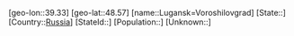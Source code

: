 ﻿---
location: [48.57,39.33]
type: City
tags:
- geo/City


SpocWebEntityId: 32136
isDeleted: false
confidential: public

---
[geo-lon::39.33]
[geo-lat::48.57]
[name::Lugansk=Voroshilovgrad]
[State::]
[Country::[Russia](geo/Continent/Europe/Russia.md)]
[StateId::]
[Population::]
[Unknown::]

